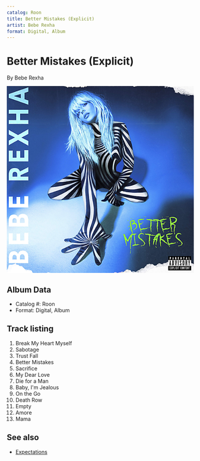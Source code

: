 ```yaml
---
catalog: Roon
title: Better Mistakes (Explicit)
artist: Bebe Rexha
format: Digital, Album
---
```


# Better Mistakes (Explicit)

By Bebe Rexha

![](../../assets/albumcovers/Bebe_Rexha-Better_Mistakes_Explicit.png)

## Album Data

- Catalog #: Roon
- Format: Digital, Album


## Track listing


1. Break My Heart Myself
2. Sabotage
3. Trust Fall
4. Better Mistakes
5. Sacrifice
6. My Dear Love
7. Die for a Man
8. Baby, I'm Jealous
9. On the Go
10. Death Row
11. Empty
12. Amore
13. Mama


## See also

- [Expectations](Expectations.md)
